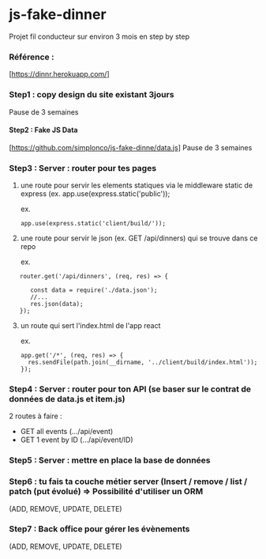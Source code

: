 # js-fake-dinner
Projet fil conducteur sur environ 3 mois en step by step 

### Référence :
[https://dinnr.herokuapp.com/]

### Step1 : copy design du site existant 3jours

Pause de 3 semaines

#### Step2 : Fake JS Data
[https://github.com/simplonco/js-fake-dinne/data.js]
Pause de 3 semaines

### Step3 :  Server  : router pour tes pages

1. une route pour servir les elements statiques via le middleware static de express (ex. app.use(express.static('public'));

   ex.
   
      ```
      app.use(express.static('client/build/'));
      ```

2. une route pour servir le json (ex. GET /api/dinners) qui se trouve dans ce repo

   ex.
   
   
``` 
   router.get('/api/dinners', (req, res) => {

      const data = require('./data.json');
      //...
      res.json(data);
   }); 

```

3. un route qui sert l'index.html de l'app react

   ex. 
   ``` 
   app.get('/*', (req, res) => {
     res.sendFile(path.join(__dirname, '../client/build/index.html'));
   });

   ```

### Step4 :  Server  : router pour ton API (se baser sur le contrat de données de data.js et item.js)
2 routes à faire :
  - GET all events (…/api/event)
  - GET 1 event by ID (…/api/event/ID)

### Step5 : Server : mettre en place la base de données

### Step6 : tu fais ta couche métier server (Insert / remove / list / patch (put évolué) => Possibilité d'utiliser un ORM
(ADD, REMOVE, UPDATE, DELETE)

### Step7 : Back office pour gérer les évènements 
(ADD, REMOVE, UPDATE, DELETE)
